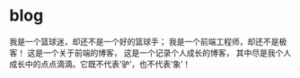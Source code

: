 blog
====

我是一个篮球迷，却还不是一个好的篮球手； 我是一个前端工程师，却还不是极客！ 这是一个关于前端的博客， 这是一个记录个人成长的博客， 其中尽是我个人成长中的点点滴滴。它既不代表‘驴’，也不代表‘象’！
